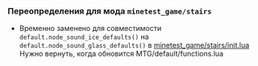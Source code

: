 ### Переопределения для мода `minetest_game/stairs`

- Временно заменено для совместимости `default.node_sound_ice_defaults()` на `default.node_sound_glass_defaults()` в [minetest_game/stairs/init.lua](../../../../_minetest_game/stairs/init.lua#L870) Нужно вернуть, когда обновится MTG/default/functions.lua
